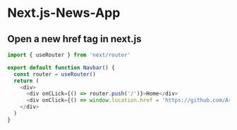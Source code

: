 # Next.js-News-App

## Open a new href tag in next.js

```js
import { useRouter } from 'next/router'

export default function Navbar() {
  const router = useRouter()
  return (
    <div>
      <div onCLick={() => router.push('/')}>Home</div>
      <div onClick={() => window.location.href = 'https://github.com/Arghun-dev'}>GitHub</div>  
    </div>
  )
}
```
